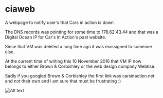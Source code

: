 # ciaweb
A webpage to notify user's that Cars in action is down

The DNS records was pointing for some time to 178.62.43.44
and that was a Digital Ocean IP for Car's In Action's past
website.

Since that VM was deleted a long time ago it was reassigned to
someone else. 

At the current time of writing this 10 November 2016 that VM IP now belongs 
to either Brown & Corbishley or the web design company Webtise.

Sadly if you googled Brown & Corbishley the first link was carsinaction.net and not
their own and I am sure that must be frustrating :)

![Alt text](/../master/screenshot.png?raw=true "screenshot")

